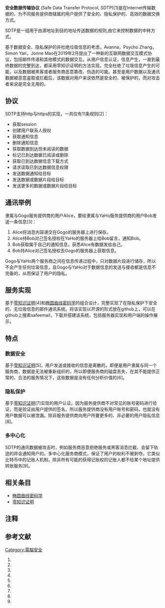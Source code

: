 **安全数据传输协议** (Safe Data Transfer Protocol, SDTP)\[1\]是在Internet传输数据的，为不同服务提供商辖属的用户提供了安全的、隐私保护的、高效的数据交换方式。

SDTP是一组用于由源地址到目的地址传送数据的规则,由它来控制数据的中转方式。

基于数据安全、隐私保护的并杜绝垃圾信息的考虑，Avanna，Psycho Zhang，Simon Yan，Jonne Mao在2019年2月提出了一种新的互联网数据交互模式协议，包括邮件传递和其他模式的数据交互。从用户信息认证，信息产生，一直到最终数据的完整到达，都采用零知识证明的方法实现。完全杜绝了垃圾信息产生的可能，以及数据被黑客或者服务商恶意篡改、伪造的可能。甚至是用户数据以及通讯数据被恶意盗取或拦截后，该数据对用户来说依然是安全的、被保护的，而对攻击者来说是完全无用的。

## 协议

SDTP支持http与https的实现，一共仅有11条规则\[2\]：

  - 获取session
  - 创建用户联系人授权
  - 获取通知信息
  - 删除通知信息
  - 获取数据到达但未阅读的数据
  - 标记已到达数据已阅读或删除
  - 获取已到达数据信息下载方式
  - 请求读取已到达数据信息权限
  - 发送数据通知给目标
  - 发送数据或数据片段给目标
  - 发送更多的数据或数据片段给目标

## 通讯举例

隶属与Gogo服务提供商的用户Alice，要给隶属与YaHo服务提供商的用户Bob发送一条信息\[3\]：

1.  Alice将消息内容递交在Gogo的服务器上进行保存。
2.  Alice持Bob对己签名授权在YaHo的服务器上给Bob留言，通知Bob。
3.  Bob获取属于自己的通知信息，获悉Alice有数据发给自己。
4.  Bob持Alice对己签名授权去Gogo的服务器上获取信息。

Gogo与YaHo两个服务商之间在信息传递过程中，只对数据片段进行储存，所以不会产生任何垃圾信息，且Gogo与YaHo对于数据信息的发送与接收都是信息不完备的，从而保证了用户的隐私。

## 服务实现

基于[零知识证明](https://zh.wikipedia.org/wiki/零知识证明 "wikilink")\[4\]和[椭圆曲线密码学](../Page/椭圆曲线密码学.md "wikilink")的组合设计，完整实现了在隐私保护下安全的、无垃圾信息的邮件通讯系统。将该实现以开源的形式放在github上，可以在github上搜素safeemail，下载并搭建该系统，包括服务器实现和用户端的操作展示。

## 特点

### 数据安全

基于[零知识证明](https://zh.wikipedia.org/wiki/零知识证明 "wikilink")\[5\]，用户发送或接收的信息是离散的，即便是用户隶属与同一个服务商，数据是无法被重新组织的，所以即便服务商的磁盘丢失，在其不能提供正常的、合法的服务情况下，这些数据是没有任何分析价值的\[6\]。

### 隐私保护

基于[零知识证明](https://zh.wikipedia.org/wiki/零知识证明 "wikilink")\[7\]实现的用户认证。因为服务提供商不对常见的账号密码进行验证，而是验证由用户提供的签名，所以服务提供商没有用户账号和密码，也就没有用户数据可以被泄漏。除非服务提供商向用户所要更多的、非必要的用户隐私信息\[8\]。

### 多中心化

SDTP的通讯数据被攻击时，例如服务商恶意拒绝服务或黑客消息拦截，会留下轨迹的并会通知用户的。多中心化服务商模式，保证了用户的权利不被剥夺。它类似比特币中的记账人机制，除非所有可能的获得记账权的记账人都不给某个地址提供转账服务\[9\]。

## 相关条目

  - [椭圆曲线密码学](../Page/椭圆曲线密码学.md "wikilink")
  - [零知识证明](https://zh.wikipedia.org/wiki/零知识证明 "wikilink")

## 注释

<references group="註" />

## 参考文献

[Category:電腦安全](https://zh.wikipedia.org/wiki/Category:電腦安全 "wikilink")

1.

2.
3.
4.

5.
6.
7.
8.
9.